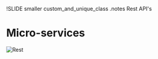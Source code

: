 !SLIDE smaller custom_and_unique_class
.notes Rest API's

# Micro-services #

![Rest](https://dataloopio.files.wordpress.com/2014/12/notorious-big-08.png?w=620)

